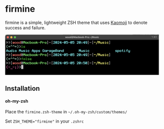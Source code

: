 # firmine

firmine is a simple, lightweight ZSH theme that uses [Kaomoji](https://en.wikipedia.org/wiki/Kaomoji "Wikipedia") to denote success and failure.

![1714909845098](image/README/1714909845098.png)

## Installation

#### **oh-my-zsh**

Place the `firmine.zsh-theme` in `~/.oh-my-zsh/custom/themes/`

Set `ZSH_THEME="firmine"` in your `.zshrc`
